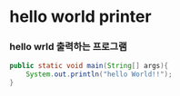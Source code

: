 # hello world printer

### hello wrld 출력하는 프로그램

```java
public static void main(String[] args){
    System.out.println("hello World!!");
}
```